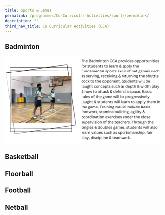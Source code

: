 ```yaml
---
title: Sports & Games
permalink: /programmes/Co-Curricular-Activities/sports/permalink/
description: ""
third_nav_title: Co Curricular Activities (CCA)
---
```

## Badminton
![](/images/Programmes/2022/CCA/CCA-Badminton.jpg)
## Basketball
## Floorball
## Football
## Netball